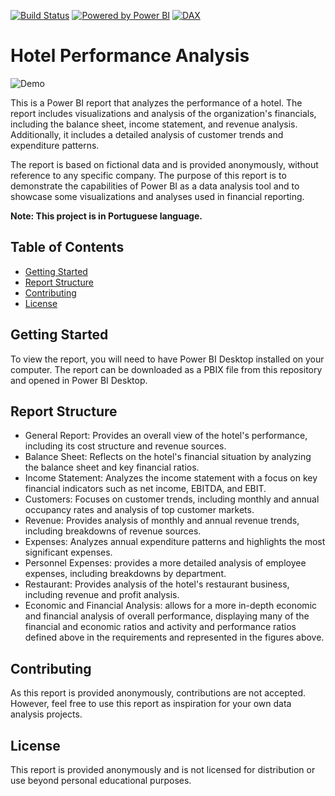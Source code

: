 [![Build Status](https://img.shields.io/badge/build-success-brightgreen.svg)](link-to-build-status-page)
[![Powered by Power BI](https://img.shields.io/badge/Powered%20by-Power%20BI-orange.svg)](https://powerbi.microsoft.com/)
[![DAX](https://img.shields.io/badge/-DAX-1384C9?style=flat&logo=Power%20BI&logoColor=white)](https://dax.guide/)


# Hotel Performance Analysis

![Demo](assets/report_demo.gif)

This is a Power BI report that analyzes the performance of a hotel. The report includes visualizations and analysis of the organization's financials, including the balance sheet, income statement, and revenue analysis. Additionally, it includes a detailed analysis of customer trends and expenditure patterns.

The report is based on fictional data and is provided anonymously, without reference to any specific company. The purpose of this report is to demonstrate the capabilities of Power BI as a data analysis tool and to showcase some visualizations and analyses used in financial reporting.


**Note: This project is in Portuguese language.**

## Table of Contents

- [Getting Started](#getting-started)
- [Report Structure](#report-structure)
- [Contributing](#contributing)
- [License](#license)

## Getting Started
To view the report, you will need to have Power BI Desktop installed on your computer. The report can be downloaded as a PBIX file from this repository and opened in Power BI Desktop.

## Report Structure
- General Report: Provides an overall view of the hotel's performance, including its cost structure and revenue sources.
- Balance Sheet: Reflects on the hotel's financial situation by analyzing the balance sheet and key financial ratios.
- Income Statement: Analyzes the income statement with a focus on key financial indicators such as net income, EBITDA, and EBIT.
- Customers: Focuses on customer trends, including monthly and annual occupancy rates and analysis of top customer markets.
- Revenue: Provides analysis of monthly and annual revenue trends, including breakdowns of revenue sources.
- Expenses: Analyzes annual expenditure patterns and highlights the most significant expenses.
- Personnel Expenses: provides a more detailed analysis of employee expenses, including breakdowns by department.
- Restaurant: Provides analysis of the hotel's restaurant business, including revenue and profit analysis.
- Economic and Financial Analysis: allows for a more in-depth economic and financial analysis of overall performance, displaying many of the financial and economic ratios and activity and performance ratios defined above in the requirements and represented in the figures above.

## Contributing
As this report is provided anonymously, contributions are not accepted. However, feel free to use this report as inspiration for your own data analysis projects.

## License
This report is provided anonymously and is not licensed for distribution or use beyond personal educational purposes.
